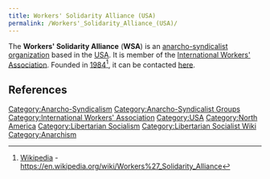 ```yaml
---
title: Workers' Solidarity Alliance (USA)
permalink: /Workers'_Solidarity_Alliance_(USA)/
---
```


The **Workers' Solidarity Alliance** (**WSA**) is an
[anarcho-syndicalist](Anarcho-Syndicalism "wikilink")
[organization](List_of_Libertarian_Socialist_Organizations "wikilink")
based in the [USA](United_States_of_America "wikilink"). It is member of
the [International Workers'
Association](International_Workers'_Association "wikilink"). Founded in
[1984](Timeline_of_Libertarian_Socialism_in_North_America "wikilink")[^1],
it can be contacted [here](https://workersolidarity.org/contact-wsa/).

## References

<references />

[Category:Anarcho-Syndicalism](Category:Anarcho-Syndicalism "wikilink")
[Category:Anarcho-Syndicalist
Groups](Category:Anarcho-Syndicalist_Groups "wikilink")
[Category:International Workers'
Association](Category:International_Workers'_Association "wikilink")
[Category:USA](Category:USA "wikilink") [Category:North
America](Category:North_America "wikilink") [Category:Libertarian
Socialism](Category:Libertarian_Socialism "wikilink")
[Category:Libertarian Socialist
Wiki](Category:Libertarian_Socialist_Wiki "wikilink")
[Category:Anarchism](Category:Anarchism "wikilink")

[^1]: [Wikipedia](Wikipedia "wikilink") -
    <https://en.wikipedia.org/wiki/Workers%27_Solidarity_Alliance>